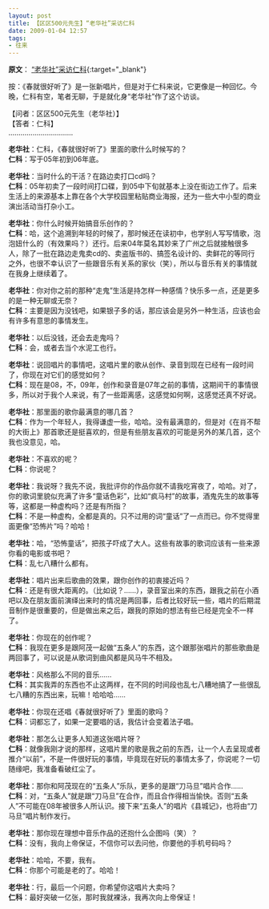```yaml
---
layout: post
title: 【区区500元先生】“老华社”采访仁科 
date: 2009-01-04 12:57
tags:
- 往来
---
```

**原文**：
[“老华社”采访仁科](https://www.douban.com/group/topic/5047376/){:target="_blank"}

按：《春就很好听了》是一张新唱片，但是对于仁科来说，它更像是一种回忆。今晚，仁科有空，笔者无聊，于是就化身“老华社”作了这个访谈。  
  
【问者：区区500元先生（老华社）】  
【答者：仁科】  
................................  
  
**老华社**：仁科，《春就很好听了》里面的歌什么时候写的？  
**仁科**：写于05年初到06年底。  
  
**老华社**：当时什么的干活？在路边卖打口cd吗？  
**仁科**：05年初卖了一段时间打口碟，到05中下旬就基本上没在街边工作了。后来生活上的来源基本上靠在各个大学校园里粘贴商业海报，还为一些大中小型的商业演出活动当打杂小工。  
  
**老华社**：你什么时候开始搞音乐创作的？  
**仁科**：哈，这个追溯到年轻的时候了，那时候还在读初中，也学别人写写情歌，泡泡妞什么的（有效果吗？）还行。后来04年莫名其妙来了广州之后就接触很多人，除了一批在路边走鬼卖cd的、卖盗版书的、搞签名设计的、卖鲜花的等同行之外，也很不幸认识了一些跟音乐有关系的家伙（笑），所以与音乐有关的事情就在我身上继续着了。  
  
**老华社**：你对你之前的那种“走鬼”生活是持怎样一种感情？快乐多一点，还是更多的是一种无聊或无奈？  
**仁科**：主要是因为没钱吧，如果银子多的话，那应该会是另外一种生活，应该也会有许多有意思的事情发生。  
  
**老华社**：以后没钱，还会去走鬼吗？  
**仁科**：会，或者去当个水泥工也行。  
  
**老华社**：说回唱片的事情吧，这唱片里的歌从创作、录音到现在已经有一段时间了，你现在对它们的感觉如何？  
**仁科**：现在是08，不，09年，创作和录音是07年之前的事情，这期间干的事情很多，所以对于我个人来说，有了一些距离感，这感觉如何啊，这感觉还真不好说。  
  
**老华社**：那里面的歌你最满意的哪几首？  
**仁科**：作为一个年轻人，我得谦虚一些，哈哈。没有最满意的，但是对《在肖不帮的大街上》那首歌还是挺喜欢的，但是有些朋友喜欢的可能是另外的某几首，这个我也没意见，哈。  
  
**老华社**：不喜欢的呢？  
**仁科**：你说呢？  
  
**老华社**：我说呀？我先不说，我批评你的作品你就不请我吃宵夜了，哈哈。对了，你的歌词里貌似充满了许多“童话色彩”，比如“疯马村”的故事，酒鬼先生的故事等等，这都是一种虚构吗？还是有所指？  
**仁科**：不是一种虚构，全都是真的。只不过用的词“童话”了一点而已。你不觉得里面更像“恐怖片”吗？哈哈！  
  
**老华社**：哈，“恐怖童话”，把孩子吓成了大人。这些有故事的歌词应该有一些来源你看的电影或书吧？  
**仁科**：乱七八糟什么都有。  
  
**老华社**：唱片出来后歌曲的效果，跟你创作的初衷接近吗？  
**仁科**：还是有很大距离的。（比如说？……），录音室出来的东西，跟我之前在小酒吧以及在朋友面前演绎出来时的情况是两回事，后者比较好玩一些，唱片的后期混音制作是很重要的，但是做出来之后，跟我的原始的想法有些已经是完全不一样了。  
  
**老华社**：你现在的创作呢？  
**仁科**：我现在更多是跟阿茂一起做“五条人”的东西，这个跟那张唱片的那些歌曲是两回事了，可以说是从歌词到曲风都是风马牛不相及。  
  
**老华社**：风格那么不同的音乐……  
**仁科**：其实我弄的东西也不止这两样，在不同的时间段也乱七八糟地搞了一些很乱七八糟的东西出来，玩嘛！哈哈哈……  
  
**老华社**：你现在还唱《春就很好听了》里面的歌吗？  
**仁科**：词都忘了，如果一定要唱的话，我估计会变着法子唱。  
  
**老华社**：那怎么让更多人知道这张唱片呀？  
**仁科**：就像我刚才说的那样，这唱片里的歌是我之前的东西，让一个人去呈现或者推介“以前”，不是一件很好玩的事情，毕竟现在好玩的事情太多了，你说呢？一切随缘吧，我准备看破红尘了。  
  
**老华社**：那你和阿茂现在的“五条人”乐队，更多的是跟“刀马旦”唱片合作……  
**仁科**：对，“五条人”就是跟“刀马旦”在合作，而且合作得相当愉快。否则“五条人”不可能在08年被很多人所认识。接下来“五条人”的唱片《县城记》，也将由“刀马旦”唱片制作发行。  
  
**老华社**：那你现在理想中音乐作品的还抱什么企图吗（笑）？  
**仁科**：没有，我向上帝保证，不信你可以去问他，你要他的手机号码吗？  
  
**老华社**：哈哈，不要，我有。  
**仁科**：你那个可能是老的了。哈哈！  
  
**老华社**：行，最后一个问题，你希望你这唱片大卖吗？  
**仁科**：最好突破一亿张，那时我就裸泳，我再次向上帝保证！  
